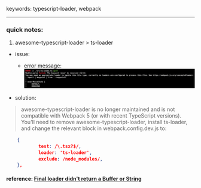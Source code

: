keywords: typescript-loader, webpack

--- 
### quick notes:
1. awesome-typescript-loader > ts-loader
* issue: 
  - error message: ![](./webpack_ts_loader.png)


* solution: 
>awesome-typescript-loader is no longer maintained and is not compatible with Webpack 5 (or with recent TypeScript versions). You'll need to remove awesome-typescript-loader, install ts-loader, and change the relevant block in webpack.config.dev.js to:

```json
	{
			test: /\.tsx?$/,
			loader: 'ts-loader',
			exclude: /node_modules/,
	},
```

#### reference: [Final loader didn't return a Buffer or String](https://stackoverflow.com/questions/67766617/error-final-loader-node-modules-awesome-typescript-loader-dist-entry-js-did)